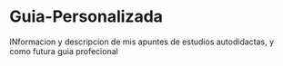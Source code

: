 # Guia-Personalizada
INformacion y descripcion de mis apuntes de estudios autodidactas, y como futura guia profecional
